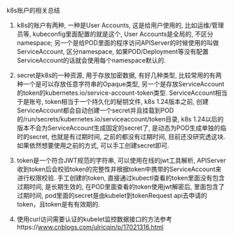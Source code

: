 k8s账户的相关总结

1. k8s的账户有两种, 一种是User Accounts, 这是给用户使用的, 比如运维/管理员等, kubeconfig里面配置的就是这个, User Accounts是全局的, 不区分namespace; 另一个是给POD里面的程序访问APIServer的时候使用的叫做ServiceAccount, 区分namespace, 如果POD/Deployment等没有配置ServiceAccount的话就会使用每个namespace默认的.

2. secret是k8s的一种资源, 用于存放加密数据, 有好几种类型, 比较常用的有两种一个是可以存放任意字符串的Opaque类型, 另一个是存放ServiceAccount的token的kubernetes.io/service-account-token类型. ServiceAccount相当于是账号, token相当于一个持久化的秘钥文件, k8s 1.24版本之前, 创建ServiceAccount都会自动创建一个secret并且挂载到POD的/run/secrets/kubernetes.io/serviceaccount/token目录, k8s 1.24以后的版本不会为ServiceAccount生成固定的secret了, 是动态为POD生成单独的临时的secret, 也就是有过期时间, 之前的都没有过期时间, 目前还没研究透这块. 如果依然想要使用之前的方式, 可以手工创建secret即可.

3. token是一个符合JWT规范的字符串, 可以使用在线的jwt工具解析, APIServer收到token后会校验token的完整性并根据token中携带的ServiceAccount来进行权限校验. 手工创建的token, 直接通过kubectl查看的token里面没有包含过期时间, 是长期生效的,  在POD里面查看的token使用jwt解密后, 里面包含了过期时间, pod里面的secret是由kubelet到tokenRequest api去申请的token，且token是有有效期的.

4. 使用curl访问需要认证的kubelet监控数据接口的方法参考https://www.cnblogs.com/ulricqin/p/17021316.html
